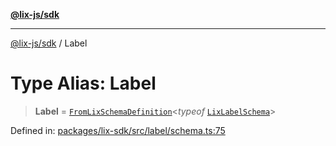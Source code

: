 [**@lix-js/sdk**](../README.md)

***

[@lix-js/sdk](../README.md) / Label

# Type Alias: Label

> **Label** = [`FromLixSchemaDefinition`](FromLixSchemaDefinition.md)\<*typeof* [`LixLabelSchema`](../variables/LixLabelSchema.md)\>

Defined in: [packages/lix-sdk/src/label/schema.ts:75](https://github.com/opral/monorepo/blob/e71bdb871680205b7a92b34085dd7fe79344e0d0/packages/lix-sdk/src/label/schema.ts#L75)
